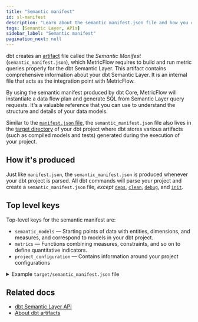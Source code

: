 ```yaml
---
title: "Semantic manifest"
id: sl-manifest
description: "Learn about the semantic manifest.json file and how you can use artifacts to gain insights about your dbt Semantic Layer."
tags: [Semantic Layer, APIs]
sidebar_label: "Semantic manifest"
pagination_next: null
---
```


dbt creates an [artifact](/reference/artifacts/dbt-artifacts) file called the _Semantic Manifest_ (`semantic_manifest.json`), which MetricFlow requires to build and run metric queries properly for the dbt Semantic Layer. This artifact contains comprehensive information about your dbt Semantic Layer. It is an internal file that acts as the integration point with MetricFlow. 

By using the semantic manifest produced by dbt Core, MetricFlow will instantiate a data flow plan and generate SQL from Semantic Layer query requests. It's a valuable reference that you can use to understand the structure and details of your data models.

Similar to the [`manifest.json` file](/reference/artifacts/manifest-json), the `semantic_manifest.json` file also lives in the [target directory](/reference/global-configs/json-artifacts) of your dbt project where dbt stores various artifacts (such as compiled models and tests) generated during the execution of your project.

## How it's produced 

Just like `manifest.json`, the `semantic_manifest.json` is produced whenever your dbt project is parsed. All dbt commands will parse your project and create a `semantic_manifest.json` file, _except_ [`deps`](/reference/commands/deps), [`clean`](/reference/commands/clean), [`debug`](/reference/commands/debug), and [`init`](/reference/commands/init).


## Top level keys

Top-level keys for the semantic manifest are:
-  `semantic_models` &mdash; Starting points of data with entities, dimensions, and measures, and correspond to models in your dbt project. 
-  `metrics` &mdash; Functions combining measures, constraints, and so on to define quantitative indicators.
- `project_configuration` &mdash; Contains information around your project configurations 

<details>
<summary>Example <code>target/semantic_manifest.json</code> file </summary>

```json
{
    "semantic_models": [
        {
            "name": "semantic model name",
            "defaults": null,
            "description": "semantic model description",
            "node_relation": {
                "alias": "model alias",
                "schema_name": "model schema",
                "database": "model db",
                "relation_name": "Fully qualified relation name"
            },
            "entities": ["entities in the semantic model"],
            "measures": ["measures in the semantic model"],
            "dimensions": ["dimensions in the semantic model" ],
    "metrics": [
        {
            "name": "name of the metric",
            "description": "metric description",
            "type": "metric type",
            "type_params": {
                "measure": {
                    "name": "name for measure",
                    "filter": "filter for measure",
                    "alias": "alias for measure"
                },
                "numerator": null,
                "denominator": null,
                "expr": null,
                "window": null,
                "grain_to_date": null,
                "metrics": ["metrics used in defining the metric. this is used in derived metrics"],
                "input_measures": []
            },
            "filter": null,
            "metadata": null
        }
    ],
    "project_configuration": {
        "time_spine_table_configurations": [
            {
                "location": "fully qualified table name for timespine",
                "column_name": "date column",
                "grain": "day"
            }
        ],
        "metadata": null,
        "dsi_package_version": {}
    },
    "saved_queries": [
        {
            "name": "name of the saved query",
            "query_params": {
                "metrics": [
                    "metrics used in the saved query"
                ],
                "group_by": [
                    "TimeDimension('model_primary_key__date_column', 'day')",
                    "Dimension('model_primary_key__metric_one')",
                    "Dimension('model__dimension')"
                ],
                "where": null
            },
            "description": "Description of the saved query",
            "metadata": null,
            "label": null,
            "exports": [
                {
                    "name": "saved_query_name",
                    "config": {
                        "export_as": "view",
                        "schema_name": null,
                        "alias": null
                    }
                }
            ]
        }
    ]
}
    ]
}
```

</details>

## Related docs

- [dbt Semantic Layer API](/docs/dbt-cloud-apis/sl-api-overview)
- [About dbt artifacts](/reference/artifacts/dbt-artifacts)
